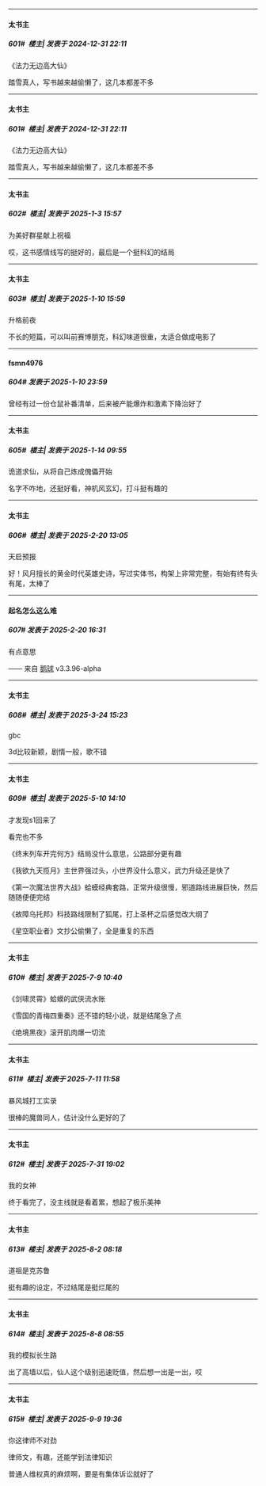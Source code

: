 ﻿
*****

####  太书主  
##### 601#         楼主| 发表于 2024-12-31 22:11

《法力无边高大仙》

踏雪真人，写书越来越偷懒了，这几本都差不多


*****

####  太书主  
##### 601#         楼主| 发表于 2024-12-31 22:11

《法力无边高大仙》

踏雪真人，写书越来越偷懒了，这几本都差不多


*****

####  太书主  
##### 602#         楼主| 发表于 2025-1-3 15:57

为美好群星献上祝福

哎，这书感情线写的挺好的，最后是一个挺科幻的结局

*****

####  太书主  
##### 603#         楼主| 发表于 2025-1-10 15:59

升格前夜

不长的短篇，可以叫前赛博朋克，科幻味道很重，太适合做成电影了


*****

####  fsmn4976  
##### 604#       发表于 2025-1-10 23:59

曾经有过一份仓鼠补番清单，后来被产能爆炸和激素下降治好了

*****

####  太书主  
##### 605#         楼主| 发表于 2025-1-14 09:55

诡道求仙，从将自己炼成傀儡开始

名字不咋地，还挺好看，神机风玄幻，打斗挺有趣的

*****

####  太书主  
##### 606#         楼主| 发表于 2025-2-20 13:05

天启预报

好！风月擅长的黄金时代英雄史诗，写过实体书，构架上非常完整，有始有终有头有尾，太棒了


*****

####  起名怎么这么难  
##### 607#       发表于 2025-2-20 16:31

有点意思

—— 来自 [鹅球](https://www.pgyer.com/xfPejhuq) v3.3.96-alpha

*****

####  太书主  
##### 608#         楼主| 发表于 2025-3-24 15:23

gbc

3d比较新颖，剧情一般，歌不错

*****

####  太书主  
##### 609#         楼主| 发表于 2025-5-10 14:10

才发现s1回来了

看完也不多

《终末列车开完何方》结局没什么意思，公路部分更有趣

《我欲九天揽月》主世界强过头，小世界没什么意义，武力升级还是快了

《第一次魔法世界大战》蛤蟆经典套路，正常升级很慢，邪道路线进展巨快，然后随随便便完结

《故障乌托邦》科技路线限制了狐尾，打上圣杯之后感觉改大纲了

《星空职业者》文抄公偷懒了，全是重复的东西

*****

####  太书主  
##### 610#         楼主| 发表于 2025-7-9 10:40

《剑啸灵霄》蛤蟆的武侠流水账

《雪国的青梅四重奏》还不错的轻小说，就是结尾急了点

《绝境黑夜》滚开肌肉爆一切流


*****

####  太书主  
##### 611#         楼主| 发表于 2025-7-11 11:58

暴风城打工实录

很棒的魔兽同人，估计没什么更好的了

*****

####  太书主  
##### 612#         楼主| 发表于 2025-7-31 19:02

我的女神

终于看完了，没主线就是看着累，想起了极乐美神


*****

####  太书主  
##### 613#         楼主| 发表于 2025-8-2 08:18

道祖是克苏鲁

挺有趣的设定，不过结尾是挺烂尾的

*****

####  太书主  
##### 614#         楼主| 发表于 2025-8-8 08:55

我的模拟长生路

出了高墙以后，仙人这个级别迅速贬值，然后想一出是一出，哎

*****

####  太书主  
##### 615#         楼主| 发表于 2025-9-9 19:36

你这律师不对劲

律师文，有趣，还能学到法律知识

普通人维权真的麻烦啊，要是有集体诉讼就好了


